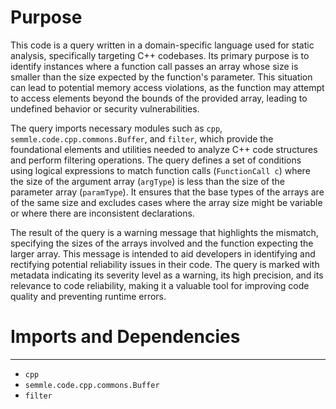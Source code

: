 # Purpose
This code is a query written in a domain-specific language used for static analysis, specifically targeting C++ codebases. Its primary purpose is to identify instances where a function call passes an array whose size is smaller than the size expected by the function's parameter. This situation can lead to potential memory access violations, as the function may attempt to access elements beyond the bounds of the provided array, leading to undefined behavior or security vulnerabilities.

The query imports necessary modules such as `cpp`, `semmle.code.cpp.commons.Buffer`, and `filter`, which provide the foundational elements and utilities needed to analyze C++ code structures and perform filtering operations. The query defines a set of conditions using logical expressions to match function calls (`FunctionCall c`) where the size of the argument array (`argType`) is less than the size of the parameter array (`paramType`). It ensures that the base types of the arrays are of the same size and excludes cases where the array size might be variable or where there are inconsistent declarations.

The result of the query is a warning message that highlights the mismatch, specifying the sizes of the arrays involved and the function expecting the larger array. This message is intended to aid developers in identifying and rectifying potential reliability issues in their code. The query is marked with metadata indicating its severity level as a warning, its high precision, and its relevance to code reliability, making it a valuable tool for improving code quality and preventing runtime errors.
# Imports and Dependencies

---
- `cpp`
- `semmle.code.cpp.commons.Buffer`
- `filter`


